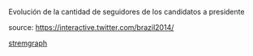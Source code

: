 Evolución de la cantidad de seguidores de los candidatos a presidente

source: https://interactive.twitter.com/brazil2014/

[stremgraph](https://aaizemberg.github.io/vis/brasil/index.html)
